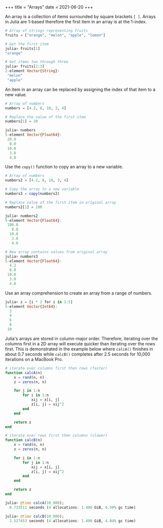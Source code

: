 +++
title = "Arrays"
date = 2021-06-20
+++

An array is a collection of items surrounded by square brackets `[ ]`. Arrays in Julia are 1-based therefore the first item in an array is at the 1-index.

```julia
# Array of strings representing fruits
fruits = ["orange", "melon", "apple", "lemon"]

# Get the first item
julia> fruits[1]
"orange"

# Get items two through three
julia> fruits[2:3]
2-element Vector{String}:
 "melon"
 "apple"
 ```

An item in an array can be replaced by assigning the index of that item to a new value.

```julia
# Array of numbers
numbers = [4.2, 8, 10, 3, 4]

# Replace the value of the first item
numbers[1] = 20

julia> numbers
5-element Vector{Float64}:
 20.0
  8.0
 10.0
  3.0
  4.0
```

Use the `copy()` function to copy an array to a new variable.

```julia
# Array of numbers
numbers2 = [4.2, 8, 10, 3, 4]

# Copy the array to a new variable
numbers3 = copy(numbers2)

# Replace value of the first item in original array
numbers2[1] = 100

julia> numbers2
5-element Vector{Float64}:
 100.0
   8.0
  10.0
   3.0
   4.0

# New array contains values from original array
julia> numbers3
5-element Vector{Float64}:
  4.2
  8.0
 10.0
  3.0
  4.0
```

Use an array comprehension to create an array from a range of numbers.

```julia
julia> z = [i * 2 for i in 1:5]
5-element Vector{Int64}:
  2
  4
  6
  8
 10
```

Julia's arrays are stored in column-major order. Therefore, iterating over the columns first in a 2D array will execute quicker than iterating over the rows first. This is demonstrated in the example below where `calcA()` finishes in about 0.7 seconds while `calcB()` completes after 2.5 seconds for 10,000 iterations on a MacBook Pro.

```julia
# iterate over columns first then rows (faster)
function calcA(n)
    x = rand(n, n)
    z = zeros(n, n)

    for j in 1:n
        for i in 1:n
            xij = x[i, j]
            z[i, j] = xij^2
        end
    end

    return z
end

# iterate over rows first then columns (slower)
function calcB(n)
    x = rand(n, n)
    z = zeros(n, n)

    for i in 1:n
        for j in 1:n
            xij = x[i, j]
            z[i, j] = xij^2
        end
    end

    return z
end

julia> @time calcA(10_000);
  0.733511 seconds (4 allocations: 1.490 GiB, 6.50% gc time)

julia> @time calcB(10_000);
  2.527453 seconds (4 allocations: 1.490 GiB, 4.04% gc time)
```
